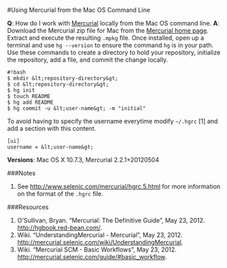 #Using Mercurial from the Mac OS Command Line

**Q**: How do I work with [Mercurial](http://mercurial.selenic.com/) locally from the Mac OS command line. **A**: Download the Mercurial zip file for Mac from the [Mercurial home page](http://mercurial.selenic.com/). Extract and execute the resulting `.mpkg` file. Once installed, open up a terminal and use `hg --version` to ensure the command `hg` is in your path. Use these commands to create a directory to hold your repository, initialize the repository, add a file, and commit the change locally.

    #!bash
    $ mkdir &lt;repository-directory&gt;
    $ cd &lt;repository-directory&gt;
    $ hg init
    $ touch README
    $ hg add README
    $ hg commit -u &lt;user-name&gt; -m "initial"
    
To avoid having to specify the username everytime modify `~/.hgrc` [1] and add a section with this content.

    [ui]
    username = &lt;user-name&gt;
    
**Versions**: Mac OS X 10.7.3, Mercurial 2.2.1+20120504

###Notes
1. See <http://www.selenic.com/mercurial/hgrc.5.html> for more information on the format of the `.hgrc` file. 

###Resources
1. O’Sullivan, Bryan. “Mercurial: The Definitive Guide”, May 23, 2012. <http://hgbook.red-bean.com/>.
2. Wiki. “UnderstandingMercurial - Mercurial”, May 23, 2012. <http://mercurial.selenic.com/wiki/UnderstandingMercurial>.
3. Wiki. “Mercurial SCM - Basic Workflows”, May 23, 2012. <http://mercurial.selenic.com/guide/#basic_workflow>.









